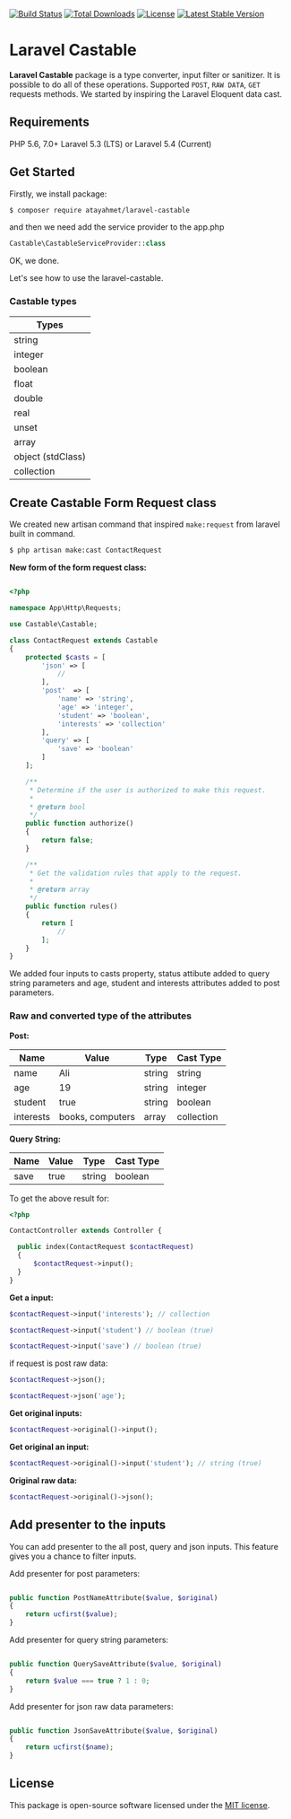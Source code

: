 [![Build Status](https://travis-ci.org/atayahmet/laravel-castable.svg?branch=master)](https://travis-ci.org/atayahmet/laravel-castable) [![Total Downloads](https://poser.pugx.org/atayahmet/laravel-castable/downloads)](https://packagist.org/packages/atayahmet/laravel-castable) [![License](https://poser.pugx.org/atayahmet/laravel-castable/license)](https://packagist.org/packages/atayahmet/laravel-castable) [![Latest Stable Version](https://poser.pugx.org/atayahmet/laravel-castable/v/stable)](https://packagist.org/packages/atayahmet/laravel-castable)

# Laravel Castable

**Laravel Castable** package is a type converter, input filter or sanitizer. It is possible to do all of these operations. Supported `POST`, `RAW DATA`, `GET` requests methods. We started by inspiring the Laravel Eloquent data cast.

## Requirements

PHP 5.6, 7.0+
Laravel 5.3 (LTS) or Laravel 5.4 (Current)


## Get Started

Firstly, we install package:

```sh
$ composer require atayahmet/laravel-castable
```

and then we need add the service provider to the app.php

```php
Castable\CastableServiceProvider::class
```

OK, we done.

Let's see how to use the laravel-castable.

### Castable types

| Types  |
|-------|
| string |
| integer |
| boolean |
| float |
| double |
| real |
| unset |
| array |
| object (stdClass) |
| collection |


## Create Castable Form Request class

We created new artisan command that inspired `make:request` from laravel built in command.

```sh
$ php artisan make:cast ContactRequest
```

**New form of the form request class:**

```php

<?php

namespace App\Http\Requests;

use Castable\Castable;

class ContactRequest extends Castable
{
    protected $casts = [
        'json' => [
            //
        ],
        'post'  => [
            'name' => 'string',
            'age' => 'integer',
            'student' => 'boolean',
            'interests' => 'collection'
        ],
        'query' => [
            'save' => 'boolean'
        ]
    ];

    /**
     * Determine if the user is authorized to make this request.
     *
     * @return bool
     */
    public function authorize()
    {
        return false;
    }

    /**
     * Get the validation rules that apply to the request.
     *
     * @return array
     */
    public function rules()
    {
        return [
            //
        ];
    }
}
```

We added four inputs to casts property, status attibute added to query string parameters and age, student and interests attributes added to post parameters.

### Raw and converted type of the attributes

**Post:**

| Name  | Value | Type | Cast Type |
|-------|-------|------| -----------|
| name  | Ali | string  | string |
| age   | 19  | string  | integer |
| student | true   | string  | boolean |
| interests | books, computers   | array  | collection |

**Query String:**

| Name  | Value | Type | Cast Type |
|-------|-------|------| ----------|
| save  | true  | string| boolean |

To get the above result for:

```php
<?php

ContactController extends Controller {

  public index(ContactRequest $contactRequest)
  {
      $contactRequest->input();
  }
}
```

**Get a input:**

```php
$contactRequest->input('interests'); // collection

$contactRequest->input('student') // boolean (true)

$contactRequest->input('save') // boolean (true)
````

if request is post raw data:

```php
$contactRequest->json();

$contactRequest->json('age');
````

**Get original inputs:**

```php
$contactRequest->original()->input();
```

**Get original an input:**

```php
$contactRequest->original()->input('student'); // string (true)
```

**Original raw data:**

```php
$contactRequest->original()->json();
```

## Add presenter to the inputs

You can add presenter to the all post, query and json inputs. This feature gives you a chance to filter  inputs.

Add presenter for post parameters:

```php

public function PostNameAttribute($value, $original)
{
    return ucfirst($value);
}
````

Add presenter for query string parameters:

```php

public function QuerySaveAttribute($value, $original)
{
    return $value === true ? 1 : 0;
}
````

Add presenter for json raw data parameters:

```php

public function JsonSaveAttribute($value, $original)
{
    return ucfirst($name);
}
````

## License

This package is open-source software licensed under the [MIT license](https://opensource.org/licenses/MIT).
